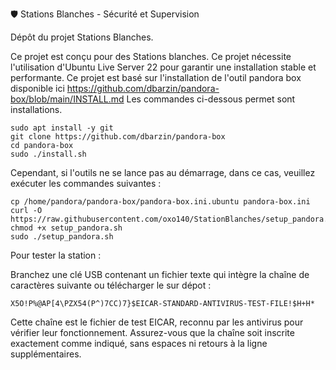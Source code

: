 🛡️ Stations Blanches - Sécurité et Supervision

Dépôt du projet Stations Blanches.

Ce projet est conçu pour des Stations blanches.
Ce projet nécessite l'utilisation d'Ubuntu Live Server 22 pour garantir une installation stable et performante.
Ce projet est basé sur l'installation de l'outil pandora box disponible ici 
https://github.com/dbarzin/pandora-box/blob/main/INSTALL.md
Les commandes ci-dessous permet sont installations.
```
sudo apt install -y git
git clone https://github.com/dbarzin/pandora-box
cd pandora-box
sudo ./install.sh
```
Cependant, si l'outils ne se lance pas au démarrage, dans ce cas, veuillez exécuter les commandes suivantes :
```
cp /home/pandora/pandora-box/pandora-box.ini.ubuntu pandora-box.ini
curl -O https://raw.githubusercontent.com/oxo140/StationBlanches/setup_pandora.sh
chmod +x setup_pandora.sh
sudo ./setup_pandora.sh
```
Pour tester la station :

Branchez une clé USB contenant un fichier texte qui intègre la chaîne de caractères suivante ou télécharger le sur dépot :
```
X5O!P%@AP[4\PZX54(P^)7CC)7}$EICAR-STANDARD-ANTIVIRUS-TEST-FILE!$H+H*
```
Cette chaîne est le fichier de test EICAR, reconnu par les antivirus pour vérifier leur fonctionnement.
Assurez-vous que la chaîne soit inscrite exactement comme indiqué, sans espaces ni retours à la ligne supplémentaires.

